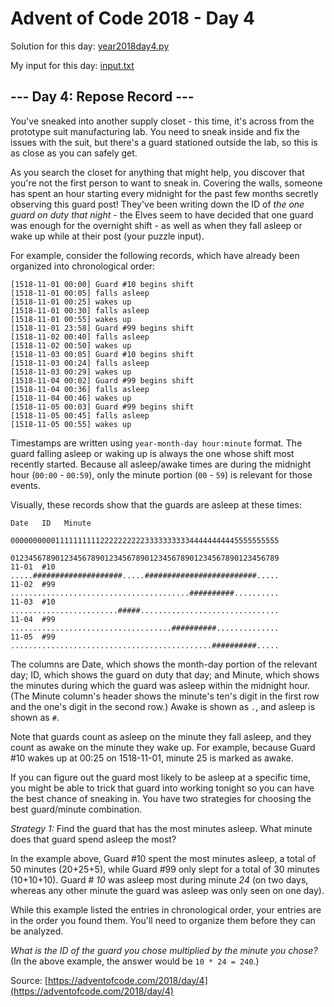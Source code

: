 # Advent of Code 2018 - Day 4

Solution for this day: [year2018day4.py](year2018day4.py)

My input for this day: [input.txt](input.txt)

## \--- Day 4: Repose Record ---

You've sneaked into another supply closet - this time, it's across from the
prototype suit manufacturing lab. You need to sneak inside and fix the issues
with the suit, but there's a guard stationed outside the lab, so this is as
close as you can safely get.

As you search the closet for anything that might help, you discover that
you're not the first person to want to sneak in. Covering the walls, someone
has spent an hour starting every midnight for the past few months secretly
observing this guard post! They've been writing down the ID of _the one guard
on duty that night_ \- the Elves seem to have decided that one guard was
enough for the overnight shift - as well as when they fall asleep or wake up
while at their post (your puzzle input).

For example, consider the following records, which have already been organized
into chronological order:

    
    
    [1518-11-01 00:00] Guard #10 begins shift
    [1518-11-01 00:05] falls asleep
    [1518-11-01 00:25] wakes up
    [1518-11-01 00:30] falls asleep
    [1518-11-01 00:55] wakes up
    [1518-11-01 23:58] Guard #99 begins shift
    [1518-11-02 00:40] falls asleep
    [1518-11-02 00:50] wakes up
    [1518-11-03 00:05] Guard #10 begins shift
    [1518-11-03 00:24] falls asleep
    [1518-11-03 00:29] wakes up
    [1518-11-04 00:02] Guard #99 begins shift
    [1518-11-04 00:36] falls asleep
    [1518-11-04 00:46] wakes up
    [1518-11-05 00:03] Guard #99 begins shift
    [1518-11-05 00:45] falls asleep
    [1518-11-05 00:55] wakes up
    

Timestamps are written using `year-month-day hour:minute` format. The guard
falling asleep or waking up is always the one whose shift most recently
started. Because all asleep/awake times are during the midnight hour (`00:00`
\- `00:59`), only the minute portion (`00` \- `59`) is relevant for those
events.

Visually, these records show that the guards are asleep at these times:

    
    
    Date   ID   Minute
                000000000011111111112222222222333333333344444444445555555555
                012345678901234567890123456789012345678901234567890123456789
    11-01  #10  .....####################.....#########################.....
    11-02  #99  ........................................##########..........
    11-03  #10  ........................#####...............................
    11-04  #99  ....................................##########..............
    11-05  #99  .............................................##########.....
    

The columns are Date, which shows the month-day portion of the relevant day;
ID, which shows the guard on duty that day; and Minute, which shows the
minutes during which the guard was asleep within the midnight hour. (The
Minute column's header shows the minute's ten's digit in the first row and the
one's digit in the second row.) Awake is shown as `.`, and asleep is shown as
`#`.

Note that guards count as asleep on the minute they fall asleep, and they
count as awake on the minute they wake up. For example, because Guard #10
wakes up at 00:25 on 1518-11-01, minute 25 is marked as awake.

If you can figure out the guard most likely to be asleep at a specific time,
you might be able to trick that guard into working tonight so you can have the
best chance of sneaking in. You have two strategies for choosing the best
guard/minute combination.

_Strategy 1:_ Find the guard that has the most minutes asleep. What minute
does that guard spend asleep the most?

In the example above, Guard #10 spent the most minutes asleep, a total of 50
minutes (20+25+5), while Guard #99 only slept for a total of 30 minutes
(10+10+10). Guard # _10_ was asleep most during minute _24_ (on two days,
whereas any other minute the guard was asleep was only seen on one day).

While this example listed the entries in chronological order, your entries are
in the order you found them. You'll need to organize them before they can be
analyzed.

_What is the ID of the guard you chose multiplied by the minute you chose?_
(In the above example, the answer would be `10 * 24 = 240`.)



Source: [https://adventofcode.com/2018/day/4](https://adventofcode.com/2018/day/4)
